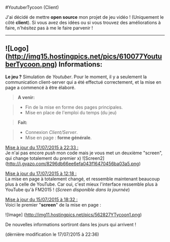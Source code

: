 #YoutuberTycoon (Client)

J'ai décidé de mettre **open source** mon projet de jeu vidéo ! (Uniquement le côté **client**).
Si vous avez des idées ou si vous trouvez des améliorations à faire, n'hésitez pas à me le faire parvenir !

----------
![Logo] (http://img15.hostingpics.net/pics/610077YoutuberTycoon.png)
Informations:
-------------

**Le jeu ?** Simulation de *Youtuber*.
Pour le moment, il y a seulement la communication client-server qui a été effectué correctement, et la mise en page a commencé à être élaboré.

> **A venir:**

> - Fin de la mise en forme des pages principales.
> - Mise en place de l'emploi du temps (du jeu)


> **Fait:**

> - Connexion *Client/Server*.
> - Mise en page : **forme générale**.

<u>Mise à jour du 17/07/2015 à 22:33 :</u></br>
Je n'ai pas encore <i>push</i> mon code mais je vous met un deuxième "screen", qui change totalement du premier x)
![Screen2] (http://i.gyazo.com/8296db66ee6efa043f16470456ba03a5.png)

<u>Mise à jour du 17/07/2015 à 12:18 :</u></br>
La mise en page à totalement changé, et ressemble maintenant beaucoup plus à celle de YouTube. Car oui, c'est mieux l'interface ressemble plus à YouTube qu'à FM2015 ! (<i>Screen disponible dans la journée</i>)

<u>Mise à jour du 15/07/2015 à 18:32 :</u></br>
Voici le premier "**screen**" de la mise en page :

![Image] (http://img11.hostingpics.net/pics/562827YTycoon1.png)

De nouvelles informations sortiront dans les jours qui arrivent !

(dèrnière modification le 17/07/2015 à 22:36)


